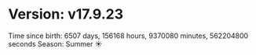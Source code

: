 # Version: v17.9.23
Time since birth: 6507 days, 156168 hours, 9370080 minutes, 562204800 seconds
Season: Summer ☀️
